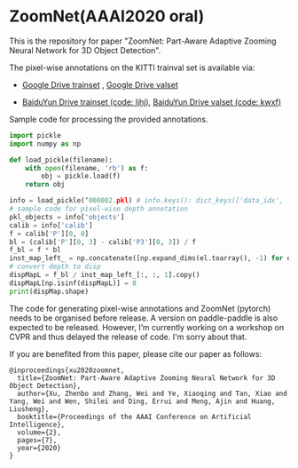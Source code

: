 # ZoomNet(AAAI2020 oral)
This is the repository for paper "ZoomNet: Part-Aware Adaptive Zooming Neural Network for 3D Object Detection".

The pixel-wise annotations on the KITTI trainval set is available via:
 - [Google Drive trainset](https://drive.google.com/open?id=1vqSrOiwojYiGwuw5wympxw_PC448g6Zf) , [Google Drive valset](https://drive.google.com/open?id=1D79oIocq2hYTtJn3xzH1Iz-yW32CyIZL) 
 
 - [BaiduYun Drive trainset (code: ljhj)](https://pan.baidu.com/s/1Bp0ulfCm6RYvQ770U1V6Eg), [BaiduYun Drive valset (code: kwxf)](https://pan.baidu.com/s/1GMbhj9oHtgqTqij36Acksg)


Sample code for processing the provided annotations.
```python
import pickle
import numpy as np

def load_pickle(filename):
    with open(filename, 'rb') as f:
        obj = pickle.load(f)
    return obj

info = load_pickle(‘000002.pkl) # info.keys(): dict_keys(['data_idx', 'objects', 'calib', 'imw', 'imh', 'instL', 'instR’]). ‘InstL’ contains the pixel-wise inst_id(1-channel), depth(1-channel), part location (3-channel).
# sample code for pixel-wise depth annotation
pkl_objects = info['objects']
calib = info['calib']
f = calib['P'][0, 0]
bl = (calib['P'][0, 3] - calib['P3'][0, 3]) / f
f_bl = f * bl
inst_map_left_ = np.concatenate([np.expand_dims(el.toarray(), -1) for el in info['instL']], axis=-1)
# convert depth to disp
dispMapL = f_bl / inst_map_left_[:, :, 1].copy()
dispMapL[np.isinf(dispMapL)] = 0
print(dispMap.shape)
```

The code for generating pixel-wise annotations and ZoomNet (pytorch) needs to be organised before release. A version on paddle-paddle is also expected to be released. However, I’m currently working on a workshop on CVPR and thus delayed the release of code. I'm sorry about that.

If you are benefited from this paper, please cite our paper as follows:

```
@inproceedings{xu2020zoomnet,
  title={ZoomNet: Part-Aware Adaptive Zooming Neural Network for 3D Object Detection},
  author={Xu, Zhenbo and Zhang, Wei and Ye, Xiaoqing and Tan, Xiao and Yang, Wei and Wen, Shilei and Ding, Errui and Meng, Ajin and Huang, Liusheng},
  booktitle={Proceedings of the AAAI Conference on Artificial Intelligence},
  volume={2},
  pages={7},
  year={2020}
}
```


